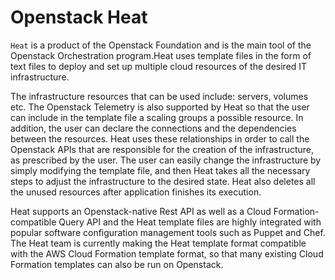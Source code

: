 # Openstack Heat

`Heat` is a product of the Openstack Foundation and is the main tool of the Openstack Orchestration program.Heat uses template files in the form of text files to deploy and set up multiple cloud resources of the desired IT infrastructure.

The infrastructure resources that can be used include: servers, volumes etc. The Openstack Telemetry is also supported by Heat so that the user can include in the
template file a scaling groups a possible resource. In addition, the user can declare the connections and the dependencies between the resources. Heat uses these
relationships in order to call the Openstack APIs that are responsible for the creation of the infrastructure, as prescribed by the user. The user can easily change the
infrastructure by simply modifying the template file, and then Heat takes all the necessary steps to adjust the infrastructure to the desired state. Heat also deletes all the unused resources after application finishes its execution.

Heat supports an Openstack-native Rest API as well as a Cloud Formation-compatible Query API and the Heat template files are highly integrated with popular software
configuration management tools such as Puppet and Chef. The Heat team is currently making the Heat template format compatible with the AWS Cloud Formation template
format, so that many existing Cloud Formation templates can also be run on Openstack.
